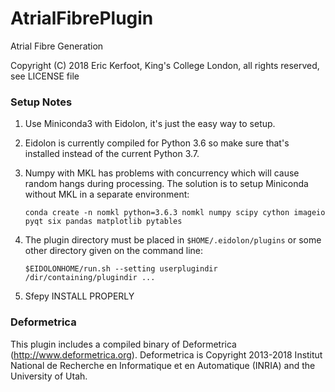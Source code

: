 # AtrialFibrePlugin
Atrial Fibre Generation

Copyright (C) 2018 Eric Kerfoot, King's College London, all rights reserved, see LICENSE file

### Setup Notes

1. Use Miniconda3 with Eidolon, it's just the easy way to setup.

2. Eidolon is currently compiled for Python 3.6 so make sure that's installed instead of the current Python 3.7.

3. Numpy with MKL has problems with concurrency which will cause random hangs during processing. The solution is to
setup Miniconda without MKL in a separate environment:

       conda create -n nomkl python=3.6.3 nomkl numpy scipy cython imageio pyqt six pandas matplotlib pytables
    
4. The plugin directory must be placed in `$HOME/.eidolon/plugins` or some other directory given on the command line:

       $EIDOLONHOME/run.sh --setting userplugindir /dir/containing/plugindir ...

5. Sfepy
INSTALL PROPERLY
       
### Deformetrica

This plugin includes a compiled binary of Deformetrica (http://www.deformetrica.org). 
Deformetrica is Copyright 2013-2018 Institut National de Recherche en Informatique et en Automatique (INRIA) and the University of Utah.
